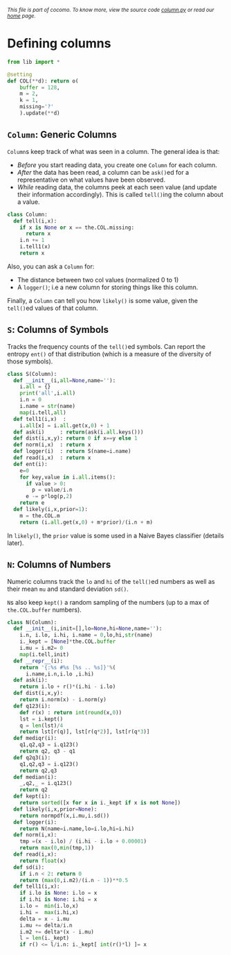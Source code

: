 <small>_This file is part of cocomo. To know more, view the source code [column.py](../src/column.py) or read our [home](https://github.com/ai-se/cocomo) page._</small>
# Defining columns

````python
from lib import *

@setting
def COL(**d): return o( 
    buffer = 128,
    m = 2,
    k = 1,
    missing='?'
    ).update(**d)

````

## `Column`: Generic Columns

`Column`s keep track of what was seen in a column.
The general idea is that:

+  _Before_ you start reading data,
   you create one `Column` for each column. 
+ _After_ the data has been read, a column can be
   `ask()`ed  for a representative on what
   values have been observed.
+  _While_ reading data, the columns peek at each
   seen value (and update their information accordingly).
   This is called `tell()`ing the column about a value.

````python
class Column:
  def tell(i,x):
    if x is None or x == the.COL.missing:
      return x
    i.n += 1
    i.tell1(x)
    return x
````

Also, you can ask a `Column` for:

+ The distance between two col values (normalized 0 to 1)
+ A `logger()`; i.e
  a new column for storing things like this column.

Finally, a `Column` can tell you how `likely()` is some
value, given the `tell()`ed values of that column.

## `S`: Columns of Symbols

Tracks the frequency counts of the `tell()`ed symbols.
Can report the entropy `ent()` of that distribution
(which is a measure of the diversity of those symbols).

````python
class S(Column): 
  def __init__(i,all=None,name=''): 
    i.all = {}
    print('all',i.all)
    i.n = 0
    i.name = str(name)
    map(i.tell,all)
  def tell1(i,x)  : 
    i.all[x] = i.all.get(x,0) + 1
  def ask(i)     : return(ask(i.all.keys()))
  def dist(i,x,y): return 0 if x==y else 1
  def norm(i,x)  : return x
  def logger(i)  : return S(name=i.name)
  def read(i,x)  : return x
  def ent(i):
    e=0
    for key,value in i.all.items():
      if value > 0:
        p = value/i.n
      e -= p*log(p,2)
    return e
  def likely(i,x,prior=1):
    m = the.COL.m
    return (i.all.get(x,0) + m*prior)/(i.n + m)
````
    
In `likely()`, the `prior` value is some used in a Naive Bayes
classifier (details later).


## `N`: Columns of Numbers

Numeric columns track the `lo` and `hi` of the `tell()`ed
numbers as well as their mean `mu` and standard deviation
`sd()`.

`N`s  also keep `kept()` a random sampling
of the numbers (up to a max of `the.COL.buffer` numbers).
 
````python
class N(Column):
  def __init__(i,init=[],lo=None,hi=None,name=''):
    i.n, i.lo, i.hi, i.name = 0,lo,hi,str(name)
    i._kept = [None]*the.COL.buffer
    i.mu = i.m2= 0
    map(i.tell,init)
  def __repr__(i): 
    return '{:%s #%s [%s .. %s]}'%(
      i.name,i.n,i.lo ,i.hi)
  def ask(i): 
    return i.lo + r()*(i.hi - i.lo)
  def dist(i,x,y): 
    return i.norm(x) - i.norm(y)
  def q123(i):
    def r(x) : return int(round(x,0))
    lst = i.kept()
    q = len(lst)/4
    return lst[r(q)], lst[r(q*2)], lst[r(q*3)]  
  def mediqr(i):
    q1,q2,q3 = i.q123()
    return q2, q3 - q1
  def q2q3(i): 
    q1,q2,q3 = i.q123()
    return q2,q3
  def median(i):
    _,q2,_ = i.q123()
    return q2
  def kept(i): 
    return sorted([x for x in i._kept if x is not None])
  def likely(i,x,prior=None):
    return normpdf(x,i.mu,i.sd())
  def logger(i): 
    return N(name=i.name,lo=i.lo,hi=i.hi)
  def norm(i,x):
    tmp =(x - i.lo) / (i.hi - i.lo + 0.00001)
    return max(0,min(tmp,1))
  def read(i,x): 
    return float(x)
  def sd(i):
    if i.n < 2: return 0
    return (max(0,i.m2)/(i.n - 1))**0.5
  def tell1(i,x):
    if i.lo is None: i.lo = x
    if i.hi is None: i.hi = x
    i.lo =  min(i.lo,x)
    i.hi =  max(i.hi,x)
    delta = x - i.mu
    i.mu += delta/i.n
    i.m2 += delta*(x - i.mu)
    l = len(i._kept)
    if r() <= l/i.n: i._kept[ int(r()*l) ]= x
 
 
````
